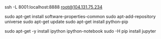 ssh -L 8001:localhost:8888 root@104.131.75.234

sudo apt-get install software-properties-common
sudo apt-add-repository universe
sudo apt-get update
sudo apt-get install python-pip

sudo apt-get -y install ipython ipython-notebook
sudo -H pip install jupyter